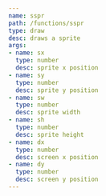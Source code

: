 ```yaml
---
name: sspr
path: /functions/sspr
type: draw
desc: draws a sprite
args:
- name: sx
  type: number
  desc: sprite x position
- name: sy
  type: number
  desc: sprite y position
- name: sw
  type: number
  desc: sprite width
- name: sh
  type: number
  desc: sprite height
- name: dx
  type: number
  desc: screen x position
- name: dy
  type: number
  desc: screen y position
---
```


